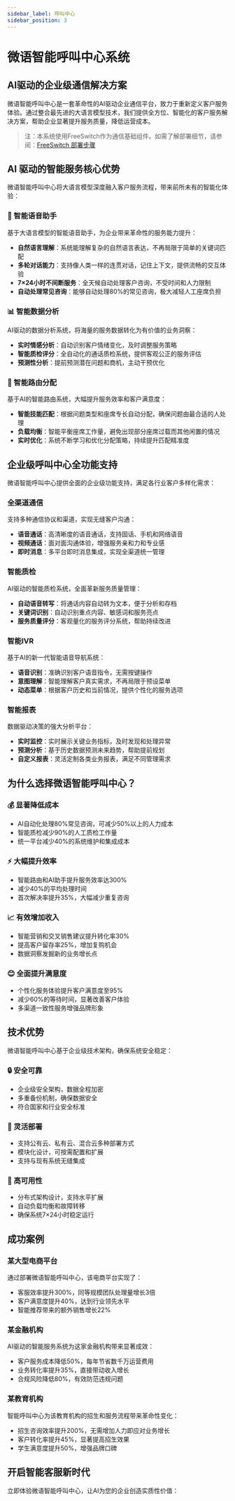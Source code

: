 ```yaml
---
sidebar_label: 呼叫中心
sidebar_position: 3
---
```


# 微语智能呼叫中心系统

## AI驱动的企业级通信解决方案

微语智能呼叫中心是一套革命性的AI驱动企业通信平台，致力于重新定义客户服务体验。通过整合最先进的大语言模型技术，我们提供全方位、智能化的客户服务解决方案，帮助企业显著提升服务质量，降低运营成本。

> 注：本系统使用FreeSwitch作为通信基础组件。如需了解部署细节，请参阅：[FreeSwitch 部署步骤](/deploy/depend/freeswitch.md)

## AI 驱动的智能服务核心优势

微语智能呼叫中心将大语言模型深度融入客户服务流程，带来前所未有的智能化体验：

### 🤖 智能语音助手

基于大语言模型的智能语音助手，为企业带来革命性的服务能力提升：

- **自然语言理解**：系统能理解复杂的自然语言表达，不再局限于简单的关键词匹配
- **多轮对话能力**：支持像人类一样的连贯对话，记住上下文，提供流畅的交互体验
- **7×24小时不间断服务**：全天候自动处理客户咨询，不受时间和人力限制
- **自动处理常见咨询**：能够自动处理80%的常见咨询，极大减轻人工座席负担

### 📊 智能数据分析

AI驱动的数据分析系统，将海量的服务数据转化为有价值的业务洞察：

- **实时情感分析**：自动识别客户情绪变化，及时调整服务策略
- **智能质检评分**：全自动化的通话质检系统，提供客观公正的服务评估
- **预测性分析**：提前预测潜在问题和商机，主动干预优化

### 🎯 智能路由分配

基于AI的智能路由系统，大幅提升服务效率和客户满意度：

- **智能技能匹配**：根据问题类型和座席专长自动分配，确保问题由最合适的人处理
- **负载均衡**：智能平衡座席工作量，避免出现部分座席过载而其他闲置的情况
- **实时优化**：系统不断学习和优化分配策略，持续提升匹配精准度

## 企业级呼叫中心全功能支持

微语智能呼叫中心提供全面的企业级功能支持，满足各行业客户多样化需求：

### 全渠道通信

支持多种通信协议和渠道，实现无缝客户沟通：

- **语音通话**：高清晰度的语音通话，支持固话、手机和网络语音
- **视频通话**：面对面沟通体验，增强服务亲和力和专业感
- **即时消息**：多平台即时消息集成，实现全渠道统一管理

### 智能质检

AI驱动的智能质检系统，全面革新服务质量管理：

- **自动语音转写**：将通话内容自动转为文本，便于分析和存档
- **关键词识别**：自动识别重点内容、敏感词和服务亮点
- **服务质量评分**：客观量化的服务评分系统，帮助持续改进

### 智能IVR

基于AI的新一代智能语音导航系统：

- **语音识别**：准确识别客户语音指令，无需按键操作
- **意图理解**：智能理解客户真实需求，不再局限于预设菜单
- **动态菜单**：根据客户历史和当前情况，提供个性化的服务选项

### 智能报表

数据驱动决策的强大分析平台：

- **实时监控**：实时展示关键业务指标，及时发现和处理异常
- **预测分析**：基于历史数据预测未来趋势，帮助提前规划
- **自定义报表**：灵活定制各类业务报表，满足不同管理需求

## 为什么选择微语智能呼叫中心？

### 💰 显著降低成本

- AI自动化处理80%常见咨询，可减少50%以上的人力成本
- 智能质检减少90%的人工质检工作量
- 统一平台减少40%的系统维护和集成成本

### ⚡ 大幅提升效率

- 智能路由和AI助手提升服务效率达300%
- 减少40%的平均处理时间
- 首次解决率提升35%，大幅减少重复咨询

### 📈 有效增加收入

- 智能营销和交叉销售建议提升转化率30%
- 提高客户留存率25%，增加复购机会
- 数据洞察发掘新的业务增长点

### 😊 全面提升满意度

- 个性化服务体验提升客户满意度至95%
- 减少60%的等待时间，显著改善客户体验
- 多渠道一致性服务增强品牌形象

## 技术优势

微语智能呼叫中心基于企业级技术架构，确保系统安全稳定：

### 🔒 安全可靠

- 企业级安全架构，数据全程加密
- 多重备份机制，确保数据安全
- 符合国家和行业安全标准

### 📱 灵活部署

- 支持公有云、私有云、混合云多种部署方式
- 模块化设计，可按需配置和扩展
- 支持与现有系统无缝集成

### 🔄 高可用性

- 分布式架构设计，支持水平扩展
- 自动负载均衡和故障转移
- 确保系统7×24小时稳定运行

## 成功案例

### 某大型电商平台

通过部署微语智能呼叫中心，该电商平台实现了：

- 客服效率提升300%，同等规模团队处理量增长3倍
- 客户满意度提升40%，达到行业领先水平
- 智能推荐带来的额外销售增长22%

### 某金融机构

AI驱动的智能服务系统为这家金融机构带来显著成效：

- 客户服务成本降低50%，每年节省数千万运营费用
- 业务转化率提升35%，直接带动收入增长
- 合规风险降低80%，有效防范违规问题

### 某教育机构

智能呼叫中心为该教育机构的招生和服务流程带来革命性变化：

- 招生咨询效率提升200%，无需增加人力即应对业务增长
- 客户转化率提升45%，显著提高招生效果
- 学生满意度提升50%，增强品牌口碑

## 开启智能客服新时代

立即体验微语智能呼叫中心，让AI为您的企业创造实质性价值：
